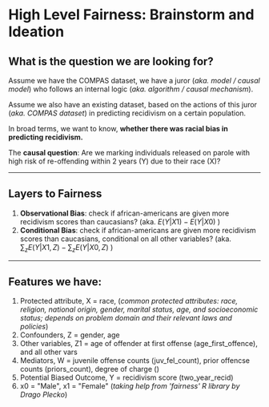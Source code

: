 # High Level Fairness: Brainstorm and Ideation

## What is the question we are looking for?

Assume we have the COMPAS dataset, we have a juror (*aka. model / causal model*) who follows an internal logic (*aka. algorithm / causal mechanism*). 

Assume we also have an existing dataset, based on the actions of this juror (*aka. COMPAS dataset*) in predicting recidivism on a certain population.

In broad terms, we want to know, **whether there was racial bias in predicting recidivism.**

The **causal question**: Are we marking individuals released on parole with high risk of re-offending within 2 years (Y) due to their race (X)?

---

## Layers to Fairness

1. **Observational Bias**: check if african-americans are given more recidivism scores than caucasians? (aka. $E(Y|X1) - E(Y|X0)$ )
2. **Conditional Bias**: check if african-americans are given more recidivism scores than caucasians, conditional on all other variables? (aka. $\sum_z E(Y|X1,Z) - \sum_z E(Y|X0,Z)$ )

---

## Features we have:

1. Protected attribute, X = race, (*common protected attributes: race, religion, national origin, gender, marital status, age, and socioeconomic status; depends on problem domain and their relevant laws and policies*)
2. Confounders, Z = gender, age
3. Other variables, Z1 = age of offender at first offense (age_first_offence), and all other vars
4. Mediators, W =  juvenile offense counts (juv_fel_count), prior offencse counts (priors_count), degree of charge ()
5. Potential Biased Outcome, Y = recidivism score (two_year_recid)
6. x0 = "Male", x1 = "Female" (*taking help from 'fairness' R library by Drago Plecko*)

